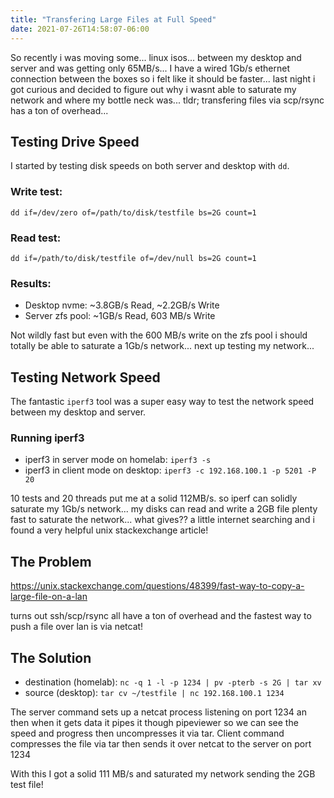 ```yaml
---
title: "Transfering Large Files at Full Speed"
date: 2021-07-26T14:58:07-06:00
---
```


So recently i was moving some... linux isos... between my desktop and server and was getting only 65MB/s... I have a wired 1Gb/s ethernet connection between the boxes so i felt like it should be faster... last night i got curious and decided to figure out why i wasnt able to saturate my network and where my bottle neck was... tldr; transfering files via scp/rsync has a ton of overhead...

## Testing Drive Speed
I started by testing disk speeds on both server and desktop with `dd`.

### Write test:
`dd if=/dev/zero of=/path/to/disk/testfile bs=2G count=1`

### Read test:
`dd if=/path/to/disk/testfile of=/dev/null bs=2G count=1`

### Results:
- Desktop nvme: ~3.8GB/s Read, ~2.2GB/s Write
- Server zfs pool: ~1GB/s Read, 603 MB/s Write

Not wildly fast but even with the 600 MB/s write on the zfs pool i should totally be able to saturate a 1Gb/s network... next up testing my network...

## Testing Network Speed
The fantastic `iperf3` tool was a super easy way to test the network speed
between my desktop and server.

### Running iperf3
- iperf3 in server mode on homelab: `iperf3 -s`
- iperf3 in client mode on desktop: `iperf3 -c 192.168.100.1 -p 5201 -P 20`

10 tests and 20 threads put me at a solid 112MB/s. so iperf can solidly saturate my 1Gb/s network... my disks can read and write a 2GB file plenty fast to saturate the network... what gives?? a little internet searching and i found a very helpful unix stackexchange article!

## The Problem
https://unix.stackexchange.com/questions/48399/fast-way-to-copy-a-large-file-on-a-lan

turns out ssh/scp/rsync all have a ton of overhead and the fastest way to push a file over lan is via netcat!

## The Solution
- destination (homelab): `nc -q 1 -l -p 1234 | pv -pterb -s 2G | tar xv`
- source (desktop): `tar cv ~/testfile | nc 192.168.100.1 1234`

The server command sets up a netcat process listening on port 1234 an then when it gets data it pipes it though pipeviewer so we can see the speed and progress then uncompresses it via tar. Client command compresses the file via tar then sends it over netcat to the server on port 1234

With this I got a solid 111 MB/s and saturated my network sending the 2GB test file!
